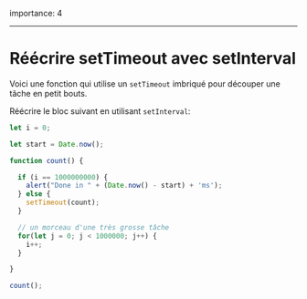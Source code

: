 importance: 4

---

# Réécrire setTimeout avec setInterval

Voici une fonction qui utilise un `setTimeout` imbriqué pour découper une tâche en petit bouts.

Réécrire le bloc suivant en utilisant `setInterval`:

```js run
let i = 0;

let start = Date.now();

function count() {

  if (i == 1000000000) {
    alert("Done in " + (Date.now() - start) + 'ms');
  } else {
    setTimeout(count);
  }

  // un morceau d'une très grosse tâche
  for(let j = 0; j < 1000000; j++) {
    i++;
  }

}

count();
```
